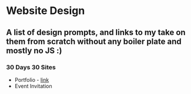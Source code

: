 # Website Design
## A list of design prompts, and links to my take on them from scratch without any boiler plate and mostly no JS :)

### 30 Days 30 Sites
* Portfolio - [link](/01-portfolio)
* Event Invitation
